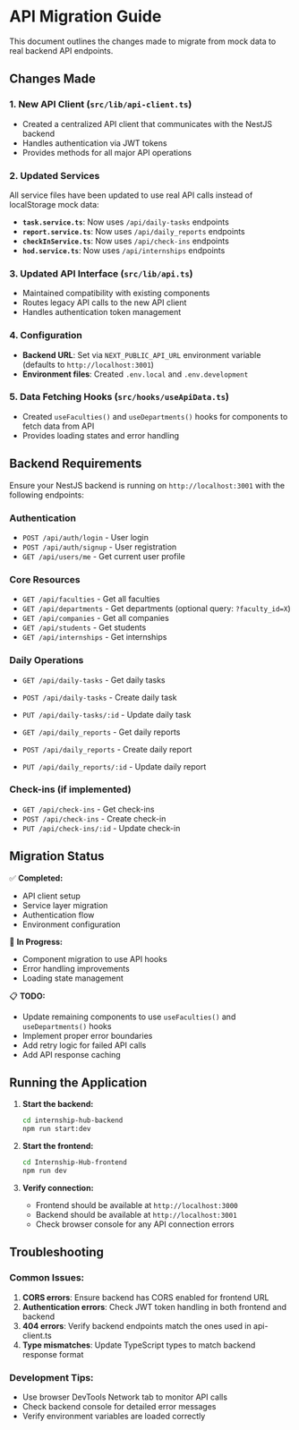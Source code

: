 # API Migration Guide

This document outlines the changes made to migrate from mock data to real backend API endpoints.

## Changes Made

### 1. New API Client (`src/lib/api-client.ts`)
- Created a centralized API client that communicates with the NestJS backend
- Handles authentication via JWT tokens
- Provides methods for all major API operations

### 2. Updated Services
All service files have been updated to use real API calls instead of localStorage mock data:

- **`task.service.ts`**: Now uses `/api/daily-tasks` endpoints
- **`report.service.ts`**: Now uses `/api/daily_reports` endpoints  
- **`checkInService.ts`**: Now uses `/api/check-ins` endpoints
- **`hod.service.ts`**: Now uses `/api/internships` endpoints

### 3. Updated API Interface (`src/lib/api.ts`)
- Maintained compatibility with existing components
- Routes legacy API calls to the new API client
- Handles authentication token management

### 4. Configuration
- **Backend URL**: Set via `NEXT_PUBLIC_API_URL` environment variable (defaults to `http://localhost:3001`)
- **Environment files**: Created `.env.local` and `.env.development`

### 5. Data Fetching Hooks (`src/hooks/useApiData.ts`)
- Created `useFaculties()` and `useDepartments()` hooks for components to fetch data from API
- Provides loading states and error handling

## Backend Requirements

Ensure your NestJS backend is running on `http://localhost:3001` with the following endpoints:

### Authentication
- `POST /api/auth/login` - User login
- `POST /api/auth/signup` - User registration  
- `GET /api/users/me` - Get current user profile

### Core Resources
- `GET /api/faculties` - Get all faculties
- `GET /api/departments` - Get departments (optional query: `?faculty_id=X`)
- `GET /api/companies` - Get all companies
- `GET /api/students` - Get students
- `GET /api/internships` - Get internships

### Daily Operations
- `GET /api/daily-tasks` - Get daily tasks
- `POST /api/daily-tasks` - Create daily task
- `PUT /api/daily-tasks/:id` - Update daily task

- `GET /api/daily_reports` - Get daily reports  
- `POST /api/daily_reports` - Create daily report
- `PUT /api/daily_reports/:id` - Update daily report

### Check-ins (if implemented)
- `GET /api/check-ins` - Get check-ins
- `POST /api/check-ins` - Create check-in
- `PUT /api/check-ins/:id` - Update check-in

## Migration Status

✅ **Completed:**
- API client setup
- Service layer migration
- Authentication flow
- Environment configuration

🚧 **In Progress:**
- Component migration to use API hooks
- Error handling improvements
- Loading state management

📋 **TODO:**
- Update remaining components to use `useFaculties()` and `useDepartments()` hooks
- Implement proper error boundaries
- Add retry logic for failed API calls
- Add API response caching

## Running the Application

1. **Start the backend:**
   ```bash
   cd internship-hub-backend
   npm run start:dev
   ```

2. **Start the frontend:**
   ```bash
   cd Internship-Hub-frontend
   npm run dev
   ```

3. **Verify connection:**
   - Frontend should be available at `http://localhost:3000`
   - Backend should be available at `http://localhost:3001`
   - Check browser console for any API connection errors

## Troubleshooting

### Common Issues:

1. **CORS errors**: Ensure backend has CORS enabled for frontend URL
2. **Authentication errors**: Check JWT token handling in both frontend and backend
3. **404 errors**: Verify backend endpoints match the ones used in api-client.ts
4. **Type mismatches**: Update TypeScript types to match backend response format

### Development Tips:
- Use browser DevTools Network tab to monitor API calls
- Check backend console for detailed error messages
- Verify environment variables are loaded correctly
